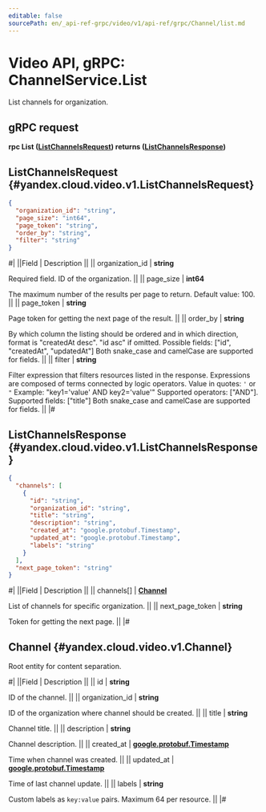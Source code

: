 ```yaml
---
editable: false
sourcePath: en/_api-ref-grpc/video/v1/api-ref/grpc/Channel/list.md
---
```


# Video API, gRPC: ChannelService.List

List channels for organization.

## gRPC request

**rpc List ([ListChannelsRequest](#yandex.cloud.video.v1.ListChannelsRequest)) returns ([ListChannelsResponse](#yandex.cloud.video.v1.ListChannelsResponse))**

## ListChannelsRequest {#yandex.cloud.video.v1.ListChannelsRequest}

```json
{
  "organization_id": "string",
  "page_size": "int64",
  "page_token": "string",
  "order_by": "string",
  "filter": "string"
}
```

#|
||Field | Description ||
|| organization_id | **string**

Required field. ID of the organization. ||
|| page_size | **int64**

The maximum number of the results per page to return. Default value: 100. ||
|| page_token | **string**

Page token for getting the next page of the result. ||
|| order_by | **string**

By which column the listing should be ordered and in which direction,
format is "createdAt desc". "id asc" if omitted.
Possible fields: ["id", "createdAt", "updatedAt"]
Both snake_case and camelCase are supported for fields. ||
|| filter | **string**

Filter expression that filters resources listed in the response.
Expressions are composed of terms connected by logic operators.
Value in quotes: `'` or `"`
Example: "key1='value' AND key2='value'"
Supported operators: ["AND"].
Supported fields: ["title"]
Both snake_case and camelCase are supported for fields. ||
|#

## ListChannelsResponse {#yandex.cloud.video.v1.ListChannelsResponse}

```json
{
  "channels": [
    {
      "id": "string",
      "organization_id": "string",
      "title": "string",
      "description": "string",
      "created_at": "google.protobuf.Timestamp",
      "updated_at": "google.protobuf.Timestamp",
      "labels": "string"
    }
  ],
  "next_page_token": "string"
}
```

#|
||Field | Description ||
|| channels[] | **[Channel](#yandex.cloud.video.v1.Channel)**

List of channels for specific organization. ||
|| next_page_token | **string**

Token for getting the next page. ||
|#

## Channel {#yandex.cloud.video.v1.Channel}

Root entity for content separation.

#|
||Field | Description ||
|| id | **string**

ID of the channel. ||
|| organization_id | **string**

ID of the organization where channel should be created. ||
|| title | **string**

Channel title. ||
|| description | **string**

Channel description. ||
|| created_at | **[google.protobuf.Timestamp](https://developers.google.com/protocol-buffers/docs/reference/google.protobuf#timestamp)**

Time when channel was created. ||
|| updated_at | **[google.protobuf.Timestamp](https://developers.google.com/protocol-buffers/docs/reference/google.protobuf#timestamp)**

Time of last channel update. ||
|| labels | **string**

Custom labels as `` key:value `` pairs. Maximum 64 per resource. ||
|#